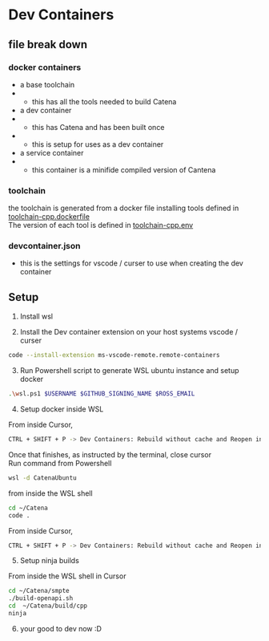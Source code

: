 # Dev Containers

## file break down

### docker containers

- a base toolchain
- - this has all the tools needed to build Catena
- a dev container
- - this has Catena and has been built once
- - this is setup for uses as a dev container
- a service container
- - this container is a minifide compiled version of Cantena

### toolchain

the toolchain is generated from a docker file installing tools defined in [toolchain-cpp.dockerfile](https://github.com/rossvideo/Catena/blob/develop/.devcontainer/toolchain-cpp.dockerfile)  
The version of each tool is defined in [toolchain-cpp.env](https://github.com/rossvideo/Catena/blob/develop/.devcontainer/toolchain-cpp.env)

### devcontainer.json
- this is the settings for vscode / curser to use when creating the dev container

## Setup
1. Install wsl

2. Install the Dev container extension on your host systems vscode / curser
```sh
code --install-extension ms-vscode-remote.remote-containers
```

3. Run Powershell script to generate WSL ubuntu instance and setup docker
```sh
.\wsl.ps1 $USERNAME $GITHUB_SIGNING_NAME $ROSS_EMAIL
```

4. Setup docker inside WSL

From inside Cursor,
```sh
CTRL + SHIFT + P -> Dev Containers: Rebuild without cache and Reopen in Container
```
Once that finishes, as instructed by the terminal, close cursor  
Run command from Powershell
```sh
wsl -d CatenaUbuntu
```
from inside the WSL shell
```sh
cd ~/Catena
code .
```
From inside Cursor,
```sh
CTRL + SHIFT + P -> Dev Containers: Rebuild without cache and Reopen in Container
```
5. Setup ninja builds

From inside the WSL shell in Cursor
```sh
cd ~/Catena/smpte
./build-openapi.sh
cd  ~/Catena/build/cpp
ninja
```
6. your good to dev now :D
